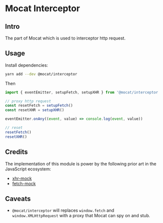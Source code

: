 # Mocat Interceptor

## Intro

The part of Mocat which is used to interceptor http request.

## Usage

Install dependencies:

```sh
yarn add --dev @mocat/interceptor
```

Then

```ts
import { eventEmitter, setupFetch, setupXHR } from '@mocat/interceptor'

// proxy http request
const resetFetch = setupFetch()
const resetXHR = setupXHR()

eventEmitter.onAny((event, value) => console.log(event, value))

// reset
resetFetch()
resetXHR()
```

## Credits

The implementation of this module is power by the following prior art in the JavaScript ecosystem:

- [xhr-mock](https://github.com/jameslnewell/xhr-mock)
- [fetch-mock](https://github.com/wheresrhys/fetch-mock)

## Caveats

- `@mocat/interceptor` will replaces `window.fetch` and `window.XMLHttpRequest` with a proxy that Mocat can spy on and stub.
